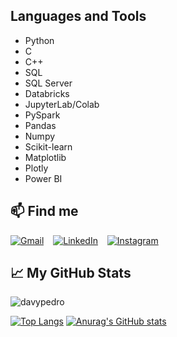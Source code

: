 ## Languages and Tools
* Python
* C
* C++
* SQL
* SQL Server
* Databricks
* JupyterLab/Colab
* PySpark
* Pandas
* Numpy
* Scikit-learn
* Matplotlib
* Plotly
* Power BI

## 📫 Find me
[![Gmail](https://imgur.com/RpheCdT.png)](davypedro@mat.ci.ufpb.br) &ensp;
[![LinkedIn](https://i.imgur.com/rgMtwhO.png)](https://www.linkedin.com/in/dpedromoura/) &ensp;
[![Instagram](https://imgur.com/vTLXp4I.png)](https://www.instagram.com/_dpedr0/) &ensp;


## &#x1f4c8; My GitHub Stats

<p align="left"> <img src="https://komarev.com/ghpvc/?username=davypedropp&label=Profile%20views&color=0e75b6&style=flat" alt="davypedro" /> </p>

[![Top Langs](https://github-readme-stats.vercel.app/api/top-langs/?username=davypedro&layout=compact&theme=algolia&icon_color=fb8b28)](https://github.com/anuraghazra/github-readme-stats)
[![Anurag's GitHub stats](https://github-readme-stats.vercel.app/api?username=davypedro&hide=contribs,issues&show_icons=true&theme=algolia&icon_color=fb8b28&include_all_commits=true)](https://github.com/anuraghazra/github-readme-stats)
